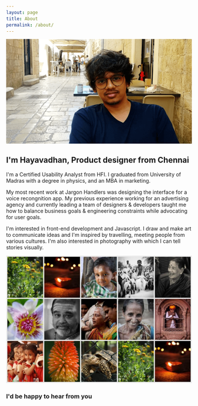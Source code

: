 ```yaml
---
layout: page
title: About
permalink: /about/
---
```


![competition analysis](/assets/images/about.png)

## I'm Hayavadhan, Product designer from Chennai ##

I'm a Certified Usability Analyst from HFI. I graduated from University of Madras with a degree in physics, and an MBA in marketing.

My most recent work at Jargon Handlers was designing the interface for a voice recongnition app. My previous experience working for an advertising agency and currently leading a  team of designers & developers taught me how to balance business goals & engineering constraints while advocating for user goals.

 I'm interested in front-end development and Javascript. I draw and make art to communicate ideas and I'm inspired by travelling, meeting people from various cultures.
I'm also interested in photography with which I can tell stories visually.

![photography](/assets/images/photography.jpg)

### I'd be happy to hear from you ###
